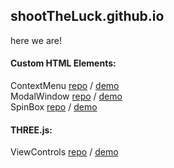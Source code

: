 ## shootTheLuck.github.io
here we are!

#### Custom HTML Elements:
ContextMenu [repo](https://github.com/shootTheLuck/Context-Menu) / [demo](https://shoottheluck.github.io/Context-Menu)<br>
ModalWindow [repo](https://github.com/shootTheLuck/Modal-Window) / [demo](https://shoottheluck.github.io/Modal-Window)<br>
SpinBox [repo](https://github.com/shootTheLuck/CustomElements/SpinBox) / [demo](https://shoottheluck.github.io/CustomElements/SpinBox)<br>

#### THREE.js:
ViewControls [repo](https://github.com/shootTheLuck/ViewControls) / [demo](https://shoottheluck.github.io/ViewControls)<br>

